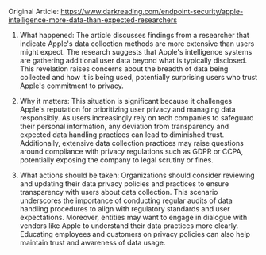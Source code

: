 Original Article: https://www.darkreading.com/endpoint-security/apple-intelligence-more-data-than-expected-researchers

1) What happened:
The article discusses findings from a researcher that indicate Apple's data collection methods are more extensive than users might expect. The research suggests that Apple's intelligence systems are gathering additional user data beyond what is typically disclosed. This revelation raises concerns about the breadth of data being collected and how it is being used, potentially surprising users who trust Apple's commitment to privacy.

2) Why it matters:
This situation is significant because it challenges Apple's reputation for prioritizing user privacy and managing data responsibly. As users increasingly rely on tech companies to safeguard their personal information, any deviation from transparency and expected data handling practices can lead to diminished trust. Additionally, extensive data collection practices may raise questions around compliance with privacy regulations such as GDPR or CCPA, potentially exposing the company to legal scrutiny or fines.

3) What actions should be taken:
Organizations should consider reviewing and updating their data privacy policies and practices to ensure transparency with users about data collection. This scenario underscores the importance of conducting regular audits of data handling procedures to align with regulatory standards and user expectations. Moreover, entities may want to engage in dialogue with vendors like Apple to understand their data practices more clearly. Educating employees and customers on privacy policies can also help maintain trust and awareness of data usage.
